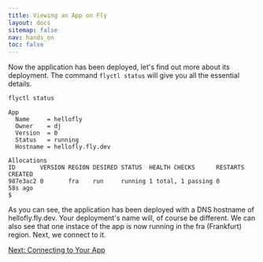 ```yaml
---
title: Viewing an App on Fly
layout: docs
sitemap: false
nav: hands_on
toc: false
---
```


Now the application has been deployed, let's find out more about its deployment. The command `flyctl status` will give you all the essential details.

```cmd
flyctl status
```
```output
App
  Name     = hellofly
  Owner    = dj
  Version  = 0
  Status   = running
  Hostname = hellofly.fly.dev

Allocations
ID       VERSION REGION DESIRED STATUS  HEALTH CHECKS      RESTARTS CREATED
987e3ac2 0       fra    run     running 1 total, 1 passing 0        58s ago
$
```

As you can see, the application has been deployed with a DNS hostname of hellofly.fly.dev. Your deployment's name will, of course be different. We can also see that one instace of the app is now running in the fra (Frankfurt) region. Next, we connect to it.

[Next: Connecting to Your App](/docs/hands-on/connecting-to-an-app/)

